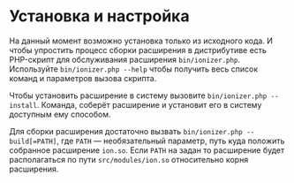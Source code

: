 Установка и настройка
===

На данный момент возможно установка только из исходного кода.
И чтобы упростить процесс сборки расширения в дистрибутиве есть PHP-скрипт для обслуживания расширения `bin/ionizer.php`.
Используйте `bin/ionizer.php --help` чтобы получить весь список команд и  параметров вызова скрипта.

Чтобы установить расширение в систему вызовите `bin/ionizer.php --install`.
Команда, соберёт расширение и установит его в систему доступным ему способом.  

Для сборки расширения достаточно вызвать `bin/ionizer.php --build[=PATH]`,
где  `PATH` —  необязательный параметр, путь куда положить собранное расширение `ion.so`.
Если `PATH` на задан то расширение будет располагаться по пути `src/modules/ion.so` относительно корня расширения.


